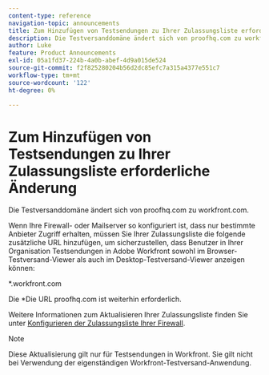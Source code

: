 ```yaml
---
content-type: reference
navigation-topic: announcements
title: Zum Hinzufügen von Testsendungen zu Ihrer Zulassungsliste erforderliche Änderung
description: Die Testversanddomäne ändert sich von proofhq.com zu workfront.com.
author: Luke
feature: Product Announcements
exl-id: 05a1fd37-224b-4a0b-abef-4d9a015de524
source-git-commit: f2f825280204b56d2dc85efc7a315a4377e551c7
workflow-type: tm+mt
source-wordcount: '122'
ht-degree: 0%

---
```


# Zum Hinzufügen von Testsendungen zu Ihrer Zulassungsliste erforderliche Änderung

Die Testversanddomäne ändert sich von proofhq.com zu workfront.com.

Wenn Ihre Firewall- oder Mailserver so konfiguriert ist, dass nur bestimmte Anbieter Zugriff erhalten, müssen Sie Ihrer Zulassungsliste die folgende zusätzliche URL hinzufügen, um sicherzustellen, dass Benutzer in Ihrer Organisation Testsendungen in Adobe Workfront sowohl im Browser-Testversand-Viewer als auch im Desktop-Testversand-Viewer anzeigen können:

&#42;.workfront.com

Die &#42;Die URL proofhq.com ist weiterhin erforderlich.

Weitere Informationen zum Aktualisieren Ihrer Zulassungsliste finden Sie unter [Konfigurieren der Zulassungsliste Ihrer Firewall](../../administration-and-setup/get-started-wf-administration/configure-your-firewall.md).

>[!NOTE]
>
>Diese Aktualisierung gilt nur für Testsendungen in Workfront. Sie gilt nicht bei Verwendung der eigenständigen Workfront-Testversand-Anwendung.
